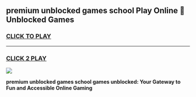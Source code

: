
## premium unblocked games school Play Online 👋 Unblocked Games
<h3>
<a href="https://news.freeplayer.one?title=premium_unblocked_games_school&ref=17GH">CLICK TO PLAY</a></h3>
<hr>

<h3>
<a href="https://news.freeplayer.one?title=premium_unblocked_games_school&ref=17GH">CLICK 2 PLAY</a>
  
</h3>

<a href="https://news.freeplayer.one?title=premium_unblocked_games_school&ref=17GH/"><img src="https://clearcache.store/games.png"></a>


**premium unblocked games school games unblocked: Your Gateway to Fun and Accessible Online Gaming**
